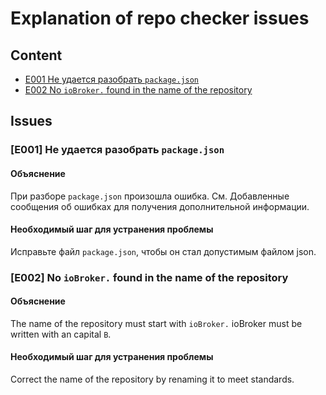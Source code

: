 # Explanation of repo checker issues
## Content
- [E001 Не удается разобрать `package.json`](#e001----packagejson)
- [E002 No `ioBroker.` found in the name of the repository](#e002-no-iobroker-found-in-the-name-of-the-repository)

## Issues
### [E001] Не удается разобрать `package.json`
#### Объяснение
При разборе `package.json` произошла ошибка. См. Добавленные сообщения об ошибках для получения дополнительной информации.
#### Необходимый шаг для устранения проблемы
Исправьте файл `package.json`, чтобы он стал допустимым файлом json.

### [E002] No `ioBroker.` found in the name of the repository
#### Объяснение
The name of the repository must start with `ioBroker.` ioBroker must be written with an capital `B`.
#### Необходимый шаг для устранения проблемы
Correct the name of the repository by renaming it to meet standards.

